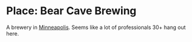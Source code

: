 # Place: Bear Cave Brewing

A brewery in [Minneapolis](../932).  Seems like a lot of professionals 30+ hang out here.